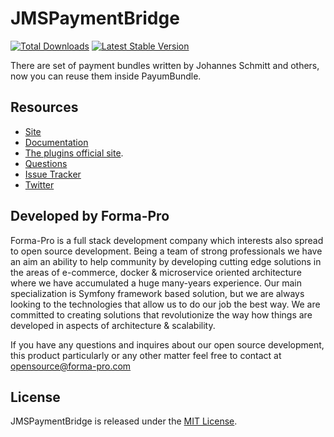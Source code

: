 # JMSPaymentBridge
[![Total Downloads](https://poser.pugx.org/payum/jms-payment-bridge/d/total.png)](https://packagist.org/packages/payum/jms-payment-bridge) [![Latest Stable Version](https://poser.pugx.org/payum/jms-payment-bridge/version.png)](https://packagist.org/packages/payum/jms-payment-bridge)

There are set of payment bundles written by Johannes Schmitt and others, now you can reuse them inside PayumBundle.

## Resources

* [Site](https://payum.forma-pro.com/)
* [Documentation](https://github.com/Payum/Payum/blob/master/src/Payum/Core/Resources/docs/index.md)
* [The plugins official site](http://jmsyst.com/bundles/JMSPaymentCoreBundle).
* [Questions](http://stackoverflow.com/questions/tagged/payum)
* [Issue Tracker](https://github.com/Payum/JMSPaymentBridge/issues)
* [Twitter](https://twitter.com/payumphp)

## Developed by Forma-Pro

Forma-Pro is a full stack development company which interests also spread to open source development. 
Being a team of strong professionals we have an aim an ability to help community by developing cutting edge solutions in the areas of e-commerce, docker & microservice oriented architecture where we have accumulated a huge many-years experience. 
Our main specialization is Symfony framework based solution, but we are always looking to the technologies that allow us to do our job the best way. We are committed to creating solutions that revolutionize the way how things are developed in aspects of architecture & scalability.

If you have any questions and inquires about our open source development, this product particularly or any other matter feel free to contact at opensource@forma-pro.com

## License

JMSPaymentBridge is released under the [MIT License](LICENSE).


